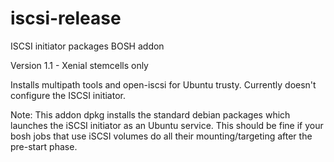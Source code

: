 # iscsi-release
ISCSI initiator packages BOSH addon

Version 1.1 - Xenial stemcells only

Installs multipath tools and open-iscsi for Ubuntu trusty.  Currently doesn't configure the ISCSI initiator.

Note:  This addon dpkg installs the standard debian packages which launches the iSCSI initiator as an Ubuntu service. 
This should be fine if your bosh jobs that use iSCSI volumes do all their mounting/targeting after the pre-start phase.

